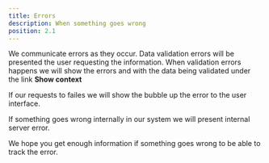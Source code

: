 ```yaml
---
title: Errors
description: When something goes wrong
position: 2.1
---
```

We communicate errors as they occur. Data validation errors will be presented the user requesting the information. When validation errors happens we will show the errors and with the data being validated under the link **Show context**

If our requests to failes we will show the bubble up the error to the user interface.

If something goes wrong internally in our system we will present internal server error.

We hope you get enough information if something goes wrong to be able to track the error.
